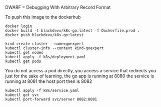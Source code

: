 DWARF = Debugging With Arbitrary Record Format

To push this image to the dockerhub
```
docker login
docker build -t blackdevx/k8s-go:latest -f Dockerfile.prod .
docker push blackdevx/k8s-go:latest
```

```
kind create cluster --name=goexpert
kubectl cluster-info --context kind-goexpert
kubectl get nodes
kubectl apply -f k8s/deployment.yaml 
kubectl get pods
```

You do not access a pod directly, you access a service that redirects you
just for the sake of learning, the go app is running at 8080
the service is running at 8081
the host port then is 8082
```
kubectl apply -f k8s/service.yaml
kubectl get svc
kubectl port-forward svc/server 8082:8081
```
